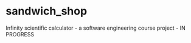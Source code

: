 # sandwich_shop
Infinity scientific calculator - a software engineering course project - IN PROGRESS
